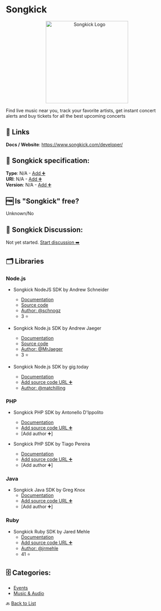 # Songkick
<p align="center">
    <img width="256" src="https://raw.githubusercontent.com/apis-list/apis-list/main/apis/songkick/logo_256x256.png" alt="Songkick Logo"/>
</p>
Find live music near you, track your favorite artists, get instant concert alerts and buy tickets for all the best upcoming concerts

##  🔗 Links
**Docs / Website**: https://www.songkick.com/developer/

## 🧬 Songkick specification:
**Type**: N/A - [Add ➕](https://github.com/apis-list/apis-list/edit/main/apis-list.yaml)  
**URI**: N/A - [Add ➕](https://github.com/apis-list/apis-list/edit/main/apis-list.yaml)  
**Version**: N/A - [Add ➕](https://github.com/apis-list/apis-list/edit/main/apis-list.yaml)

## 🆓 Is "Songkick" free?
 Unknown/No 

## 💬 Songkick Discussion:
Not yet started. [Start discussion ➡️](https://github.com/apis-list/apis-list/discussions/new)

## 🗂️ Libraries
### Node.js
- Songkick NodeJS SDK by Andrew Schneider
    - [Documentation](https://www.npmjs.com/package/songkick-api-node)
    - [Source code](https://github.com/schnogz/songkick-api-node)
    - [Author: @schnogz](https://github.com/schnogz)
    - 3 ⭐

- Songkick Node.js SDK by Andrew Jaeger
    - [Documentation](https://www.npmjs.com/package/songkick-api)
    - [Source code](https://github.com/MrJaeger/songkick-api)
    - [Author: @MrJaeger](https://github.com/MrJaeger)
    - 3 ⭐

- Songkick Node.js SDK by gig.today
    - [Documentation](https://github.com/gigtoday/sdk-songkick-nodejs)
    - [Add source code URL ➕]()
    - [Author: @matchilling](https://github.com/matchilling)

### PHP
- Songkick PHP SDK by Antonello D&#x27;Ippolito
    - [Documentation](https://github.com/antodippo/SongkickPHP)
    - [Add source code URL ➕]()
    - [Add author ➕]

- Songkick PHP SDK by Tiago Pereira
    - [Documentation](https://github.com/wildlifechorus/songkick-php)
    - [Add source code URL ➕]()
    - [Add author ➕]

### Java
- Songkick Java SDK by Greg Knox
    - [Documentation](https://www.versioneye.com/java/com.randomnoun.songkick:songkick-api-client/0.0.2)
    - [Add source code URL ➕]()
    - [Add author ➕]

### Ruby
- Songkick Ruby SDK by Jared Mehle
    - [Documentation](https://github.com/jrmehle/songkickr)
    - [Add source code URL ➕]()
    - [Author: @jrmehle](https://github.com/jrmehle)
    - 41 ⭐


## 🗄️ Categories:
- [Events](https://github.com/apis-list/apis-list#events-)
- [Music & Audio](https://github.com/apis-list/apis-list#music--audio-)

🔙  [Back to List](https://github.com/apis-list/apis-list)
